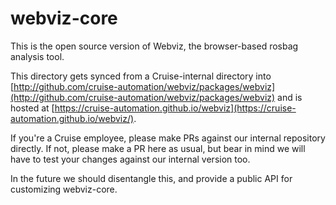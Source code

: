 # webviz-core

This is the open source version of Webviz, the browser-based rosbag analysis tool.

This directory gets synced from a Cruise-internal directory into
[http://github.com/cruise-automation/webviz/packages/webviz](http://github.com/cruise-automation/webviz/packages/webviz) and is hosted at
[https://cruise-automation.github.io/webviz](https://cruise-automation.github.io/webviz/).

If you're a Cruise employee, please make PRs against our internal repository
directly. If not, please make a PR here as usual, but bear in mind we will have
to test your changes against our internal version too.

In the future we should disentangle this, and provide a public API for
customizing webviz-core.

